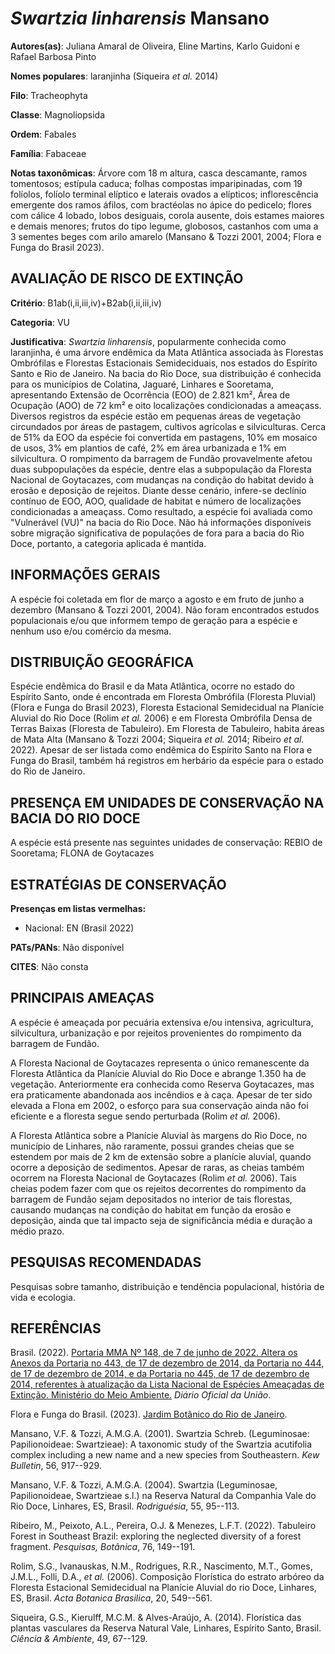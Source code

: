 # *Swartzia linharensis* Mansano

**Autores(as)**: Juliana Amaral de Oliveira, Eline Martins, Karlo Guidoni e Rafael Barbosa Pinto

**Nomes populares**: laranjinha (Siqueira *et al.* 2014)

**Filo**: Tracheophyta

**Classe**: Magnoliopsida

**Ordem**: Fabales

**Família**: Fabaceae

**Notas taxonômicas**: Árvore com 18 m altura, casca descamante, ramos tomentosos; estípula caduca; folhas compostas imparipinadas, com 19 folíolos, folíolo terminal elíptico e laterais ovados a elípticos; inflorescência emergente dos ramos áfilos, com bractéolas no ápice do pedicelo; flores com cálice 4 lobado, lobos desiguais, corola ausente, dois estames maiores e demais menores; frutos do tipo legume, globosos, castanhos com uma a 3 sementes beges com arilo amarelo (Mansano & Tozzi 2001, 2004; Flora e Funga do Brasil 2023).

## AVALIAÇÃO DE RISCO DE EXTINÇÃO

**Critério**: B1ab(i,ii,iii,iv)+B2ab(i,ii,iii,iv)

**Categoria**: VU

**Justificativa**: *Swartzia linharensis*, popularmente conhecida como laranjinha, é uma árvore endêmica da Mata Atlântica associada às Florestas Ombrófilas e Florestas Estacionais Semideciduais, nos estados do Espírito Santo e Rio de Janeiro. Na bacia do Rio Doce, sua distribuição é conhecida para os municípios de Colatina, Jaguaré, Linhares e Sooretama, apresentando Extensão de Ocorrência (EOO) de 2.821 km², Área de Ocupação (AOO) de 72 km² e oito localizações condicionadas a ameaçass. Diversos registros da espécie estão em pequenas áreas de vegetação circundados por áreas de pastagem, cultivos agrícolas e silviculturas. Cerca de 51% da EOO da espécie foi convertida em pastagens, 10% em mosaico de usos, 3% em plantios de café, 2% em área urbanizada e 1% em silvicultura. O rompimento da barragem de Fundão provavelmente afetou duas subpopulações da espécie, dentre elas a subpopulação da Floresta Nacional de Goytacazes, com mudanças na condição
do habitat devido à erosão e deposição de rejeitos. Diante desse cenário, infere-se declínio contínuo de EOO, AOO, qualidade de habitat e número de localizações condicionadas a ameaçass. Como resultado, a espécie foi avaliada como "Vulnerável (VU)" na bacia do Rio Doce. Não há informações disponíveis sobre migração significativa de populações de fora para a bacia do Rio Doce, portanto, a categoria aplicada é mantida.

## INFORMAÇÕES GERAIS

A espécie foi coletada em flor de março a agosto e em fruto de junho a dezembro (Mansano & Tozzi 2001, 2004). Não foram encontrados estudos populacionais e/ou que informem tempo de geração para a espécie e nenhum uso e/ou comércio da mesma.

## DISTRIBUIÇÃO GEOGRÁFICA

Espécie endêmica do Brasil e da Mata Atlântica, ocorre no estado do Espírito Santo, onde é encontrada em Floresta Ombrófila (Floresta Pluvial) (Flora e Funga do Brasil 2023), Floresta Estacional Semidecidual na Planície Aluvial do Rio Doce (Rolim *et al.* 2006) e em Floresta Ombrófila Densa de Terras Baixas (Floresta de Tabuleiro). Em Floresta de Tabuleiro, habita áreas de Mata Alta (Mansano & Tozzi 2004; Siqueira *et al.* 2014; Ribeiro *et al.* 2022). Apesar de ser listada como endêmica do Espírito Santo na Flora e Funga do Brasil, também há registros em herbário da espécie para o estado do Rio de Janeiro.

## PRESENÇA EM UNIDADES DE CONSERVAÇÃO NA BACIA DO RIO DOCE

A espécie está presente nas seguintes unidades de conservação: REBIO de Sooretama; FLONA de Goytacazes

## ESTRATÉGIAS DE CONSERVAÇÃO

**Presenças em listas vermelhas:**

-   Nacional: EN (Brasil 2022)

**PATs/PANs**: Não disponível

**CITES**: Não consta

## PRINCIPAIS AMEAÇAS

A espécie é ameaçada por pecuária extensiva e/ou intensiva, agricultura, silvicultura, urbanização e por rejeitos provenientes do rompimento da barragem de Fundão.

A Floresta Nacional de Goytacazes representa o único remanescente da Floresta Atlântica da Planície Aluvial do Rio Doce e abrange 1.350 ha de vegetação. Anteriormente era conhecida como Reserva Goytacazes, mas era praticamente abandonada aos incêndios e à caça. Apesar de ter sido elevada a Flona em 2002, o esforço para sua conservação ainda não foi eficiente e a floresta segue sendo perturbada (Rolim *et al.* 2006).

A Floresta Atlântica sobre a Planície Aluvial às margens do Rio Doce, no município de Linhares, não raramente, possui grandes cheias que se estendem por mais de 2 km de extensão sobre a planície aluvial, quando ocorre a deposição de sedimentos. Apesar de raras, as cheias também ocorrem na Floresta Nacional de Goytacazes (Rolim *et al.* 2006). Tais cheias podem fazer com que os rejeitos decorrentes do rompimento da barragem de Fundão sejam depositados no interior de tais florestas, causando mudanças na condição do habitat em função da erosão e deposição, ainda que tal impacto seja de significância média e duração a médio prazo.

## PESQUISAS RECOMENDADAS

Pesquisas sobre tamanho, distribuição e tendência populacional, história de vida e ecologia.

## REFERÊNCIAS

Brasil. (2022). [Portaria MMA Nº 148, de 7 de junho de 2022. Altera os Anexos da Portaria no 443, de 17 de dezembro de 2014, da Portaria no 444, de 17 de dezembro de 2014, e da Portaria no 445, de 17 de dezembro de 2014, referentes à atualização da Lista Nacional de Espécies Ameaçadas de Extinção. Ministério do Meio Ambiente.](https://in.gov.br/en/web/dou/-/portaria-mma-n-148-de-7-de-junho-de-2022-406272733) *Diário Oficial da União*.

Flora e Funga do Brasil. (2023). [Jardim Botânico do Rio de Janeiro](http://floradobrasil.jbrj.gov.br/reflora/listaBrasil/ConsultaPublicaUC/ResultadoDaConsultaNovaConsulta.do#CondicaoTaxonCP).

Mansano, V.F. & Tozzi, A.M.G.A. (2001). Swartzia Schreb. (Leguminosae: Papilionoideae: Swartzieae): A taxonomic study of the Swartzia acutifolia complex including a new name and a new species from Southeastern. *Kew Bulletin*, 56, 917--929.

Mansano, V.F. & Tozzi, A.M.G.A. (2004). Swartzia (Leguminosae, Papilionoideae, Swartzieae s.l.) na Reserva Natural da Companhia Vale do Rio Doce, Linhares, ES, Brasil. *Rodriguésia*, 55, 95--113.

Ribeiro, M., Peixoto, A.L., Pereira, O.J. & Menezes, L.F.T. (2022).  Tabuleiro Forest in Southeast Brazil: exploring the neglected diversity of a forest fragment. *Pesquisas, Botânica*, 76, 149--191.

Rolim, S.G., Ivanauskas, N.M., Rodrigues, R.R., Nascimento, M.T., Gomes, J.M.L., Folli, D.A., *et al.* (2006). Composição Florística do estrato arbóreo da Floresta Estacional Semidecidual na Planície Aluvial do rio Doce, Linhares, ES, Brasil. *Acta Botanica Brasilica*, 20, 549--561.

Siqueira, G.S., Kierulff, M.C.M. & Alves-Araújo, A. (2014). Florística das plantas vasculares da Reserva Natural Vale, Linhares, Espírito Santo, Brasil. *Ciência & Ambiente*, 49, 67--129.
